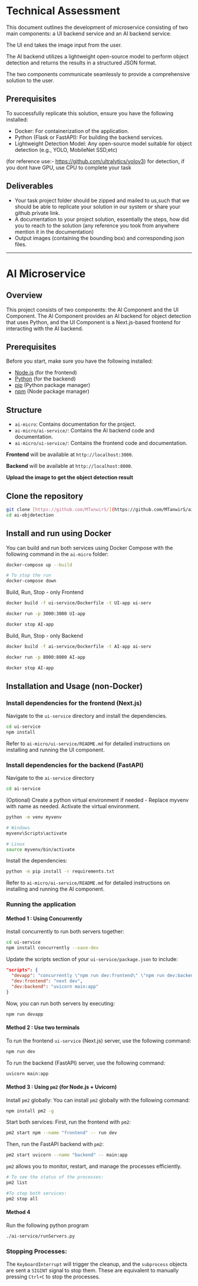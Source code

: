 # Technical Assessment

This document outlines the development of microservice consisting of two main components: a UI backend service and an AI backend service.

The UI end takes the image input from the user.

The AI backend utilizes a lightweight open-source model to perform object detection and returns the results in a structured JSON format. 

The two components communicate seamlessly to provide a comprehensive solution to the user.

## Prerequisites
To successfully replicate this solution, ensure you have the following installed:
- Docker: For containerization of the application.
- Python (Flask or FastAPI): For building the backend services.
- Lightweight Detection Model: Any open-source model suitable for object detection (e.g., YOLO, MobileNet SSD,etc)

(for reference use:- https://github.com/ultralytics/yolov3) for detection, if you dont have GPU, use CPU to complete your task
## Deliverables
- Your task project folder should be zipped and mailed to us,such that we should be able to replicate your solution in our system or share your github private link.
- A documentation to your project solution, essentially the steps, how did you to reach to the solution (any reference you took from anywhere mention it in the documentation)
- Output images (containing the bounding box) and corresponding json files.

---

# AI Microservice

## Overview
This project consists of two components: the AI Component and the UI Component. The AI Component provides an AI backend for object detection that uses Python, and the UI Component is a Next.js-based frontend for interacting with the AI backend.

## Prerequisites

Before you start, make sure you have the following installed:
- [Node.js](https://nodejs.org/) (for the frontend)
- [Python](https://www.python.org/downloads/) (for the backend)
- [pip](https://pip.pypa.io/en/stable/) (Python package manager)
- [npm](https://www.npmjs.com/) (Node package manager)

## Structure
- `ai-micro`: Contains documentation for the project.
- `ai-micro/ai-service/`: Contains the AI backend code and documentation.
- `ai-micro/ui-service/`: Contains the frontend code and documentation.

 **Frontend** will be available at `http://localhost:3000`.

**Backend** will be available at `http://localhost:8000`.

**Upload the image to get the object detection result**

## Clone the repository
```bash
git clone [https://github.com/MTanwirS/](https://github.com/MTanwirS/ai-objdetection.git)
cd ai-objdetection
```

## Install and run using Docker

You can build and run both services using Docker Compose with the following command in the `ai-micro` folder:

   ```bash
   docker-compose up --build

   # To stop the run
   docker-compose down
   ```
Build, Run, Stop - only Frontend 
```bash
docker build -f ui-service/Dockerfile -t UI-app ui-serv

docker run -p 3000:3000 UI-app

docker stop AI-app
```

Build, Run, Stop - only Backend
```bash
docker build -f ai-service/Dockerfile -t AI-app ai-serv

docker run -p 8000:8000 AI-app

docker stop AI-app
```

## Installation and Usage (non-Docker)

### Install dependencies for the frontend (Next.js)


Navigate to the `ui-service` directory and install the dependencies.

```bash
cd ui-service
npm install
```
Refer to `ai-micro/ui-service/README.md` for detailed instructions on installing and running the UI component.

### Install dependencies for the backend (FastAPI)
Navigate to the `ai-service` directory

```bash
cd ai-service
```
(Optional) Create a python virtual environment if needed - Replace myvenv with name as needed. Activate the virtual environment.
```bash
python -m venv myvenv

# Windows
myvenv\Scripts\activate

# Linux
source myvenv/bin/activate
```

Install the dependencies:
```bash
python -m pip install -r requirements.txt
```

Refer to `ai-micro/ai-service/README.md` for detailed instructions on installing and running the AI component.

### Running the application

#### Method 1 : Using Concurrently

Install concurrently to run both servers together:

```bash
cd ui-service
npm install concurrently --save-dev
```
Update the scripts section of your `ui-service/package.json` to include:

```json
"scripts": {
  "devapp": "concurrently \"npm run dev:frontend\" \"npm run dev:backend\"",
  "dev:frontend": "next dev",
  "dev:backend": "uvicorn main:app"
}
```
Now, you can run both servers by executing:

```bash
npm run devapp
```

#### Method 2 : Use two terminals

To run the frontend `ui-service` (Next.js) server, use the following command:

```bash
npm run dev
```

To run the backend (FastAPI) server, use the following command:

```bash
uvicorn main:app
```

#### Method 3 : Using `pm2` (for Node.js + Uvicorn)

Install `pm2` globally:
You can install `pm2` globally with the following command:

```bash
npm install pm2 -g
```

Start both services:
First, run the frontend with `pm2`:

```bash
pm2 start npm --name "frontend" -- run dev
```

Then, run the FastAPI backend with `pm2`:

```bash
pm2 start uvicorn --name "backend" -- main:app
```

`pm2` allows you to monitor, restart, and manage the processes efficiently.

```bash
# To see the status of the processes:
pm2 list

#To stop both services:
pm2 stop all
```
#### Method 4 
Run the following python program
```bash
./ai-service/runServers.py
```

### Stopping Processes:
The `KeyboardInterrupt` will trigger the cleanup, and the `subprocess` objects are sent a `SIGINT` signal to stop them. These are equivalent to manually pressing `Ctrl+C` to stop the processes.



